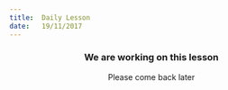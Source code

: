 ```yaml
---
title:  Daily Lesson
date:   19/11/2017
---
```


### <center>We are working on this lesson</center>
<center>Please come back later</center>